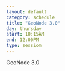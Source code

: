 ```yaml
---
layout: default
category: schedule
title: "GeoNode 3.0"
day: thursday
start: 10:15AM
end: 12:00PM
type: sessiom
---
```


GeoNode 3.0
